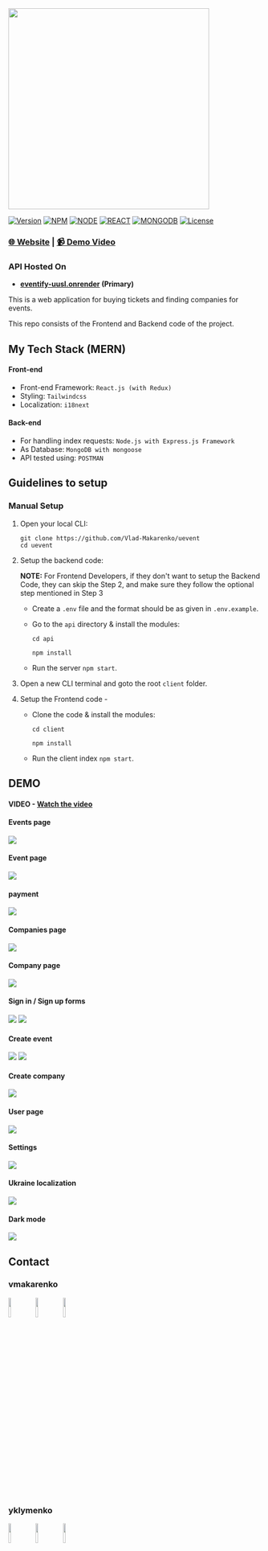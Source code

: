 
<img src="./assets/logo.png" width=400px />

[![Version](https://img.shields.io/static/v1?label=version&message=2.0.0&color=blue)](https://shields.io/)
[![NPM](https://img.shields.io/static/v1?label=npm&message=8.11.0&color=blue)](https://shields.io/)
[![NODE](https://img.shields.io/static/v1?label=node&message=16.16.0&color=success)](https://shields.io/)
[![REACT](https://img.shields.io/static/v1?label=react&message=18.2.0&color=success)](https://shields.io/)
[![MONGODB](https://img.shields.io/static/v1?label=MongoDB&message=5.0.0&color=blueviolet)](https://shields.io/)
[![License](https://img.shields.io/badge/license-MIT-green.svg)](https://shields.io/)

### [🌐 Website](https://eventify-uevent.netlify.app/)  |  [📹 Demo Video](https://www.youtube.com/watch?v=sXvoPSu9GaA)

### API Hosted On
- __[eventify-uusl.onrender](https://eventify-uusl.onrender.com/) (Primary)__

This is a web application for buying tickets and finding companies for events.

This repo consists of the Frontend and Backend code of the project.

## My Tech Stack (MERN)

#### Front-end

- Front-end Framework: `React.js (with Redux)`
- Styling: `Tailwindcss`
- Localization: `i18next`

#### Back-end

- For handling index requests: `Node.js with Express.js Framework`
- As Database: `MongoDB with mongoose`
- API tested using: `POSTMAN`

## Guidelines to setup

### Manual Setup

1. Open your local CLI:

   ```
   git clone https://github.com/Vlad-Makarenko/uevent
   cd uevent
   ```

2. Setup the backend code:
   
   __NOTE:__ For Frontend Developers, if they don't want to setup the Backend Code, they can skip the Step 2, and make sure they follow the optional step mentioned in Step 3

   - Create a `.env` file and the format should be as given in `.env.example`.
   - Go to the `api` directory & install the modules:

     ```
     cd api

     npm install
     ```

   - Run the server `npm start`.

3. Open a new CLI terminal and goto the root `client` folder.
4. Setup the Frontend code -

   - Clone the code & install the modules:

     ```
     cd client

     npm install
     ```

   - Run the client index `npm start`.

## DEMO

#### VIDEO - [Watch the video](https://www.youtube.com/watch?v=sXvoPSu9GaA)


#### Events page

<img src="./assets/eventsPage.png" />

#### Event page

<img src="./assets/eventPage.png" />

#### payment

<img src="./assets/payment.png" />

#### Companies page

<img src="./assets/companiesPage.png" />

#### Company page

<img src="./assets/companyPage.png" />

#### Sign in / Sign up forms

<img src="./assets/signIn.png" />
<img src="./assets/signUp.png" />

#### Create event

<img src="./assets/createEvent1.png" />
<img src="./assets/createEvent2.png" />

#### Create company

<img src="./assets/createCompany.png" />

#### User page

<img src="./assets/profilePage.png" />

#### Settings

<img src="./assets/settings.png" />

#### Ukraine localization

<img src="./assets/ukLoacale.png" />

#### Dark mode

<img src="./assets/darkMode.png" />

<h2>Contact</h2>
<h3>vmakarenko</h2>
<p>
<a href="https://github.com/Vlad-Makarenko"><img target="_blank" src="https://cdn.jsdelivr.net/gh/devicons/devicon/icons/github/github-original.svg" style="width: 10%;"></a>
<a href="https://t.me/VladMakarenko"><img target="_blank" src="https://upload.wikimedia.org/wikipedia/commons/thumb/8/82/Telegram_logo.svg/768px-Telegram_logo.svg.png" style="width: 10%;"></a>
<a href="https://www.instagram.com/_vlad_makarenko_/"><img target="_blank" src="https://upload.wikimedia.org/wikipedia/commons/thumb/a/a5/Instagram_icon.png/600px-Instagram_icon.png" style="width: 10%;"></a>
</p>
<h3>yklymenko</h2>
<p>
<a href="https://github.com/LiquidFunki"><img target="_blank" src="https://cdn.jsdelivr.net/gh/devicons/devicon/icons/github/github-original.svg" style="width: 10%;"></a>
<a href="https://t.me/yurahasatrigger"><img target="_blank" src="https://upload.wikimedia.org/wikipedia/commons/thumb/8/82/Telegram_logo.svg/768px-Telegram_logo.svg.png" style="width: 10%;"></a>
<a href="https://www.instagram.com/yurahasatrigger"><img target="_blank" src="https://upload.wikimedia.org/wikipedia/commons/thumb/a/a5/Instagram_icon.png/600px-Instagram_icon.png" style="width: 10%;"></a>
</p>